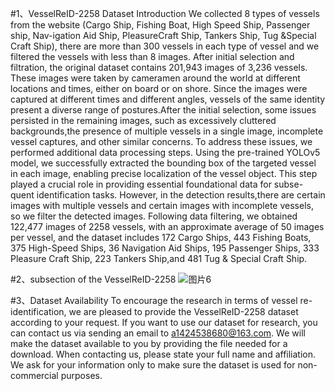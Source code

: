 #1、VesselReID-2258 Dataset Introduction
We collected 8 types of vessels from the website (Cargo Ship, Fishing Boat, High Speed Ship, Passenger ship, Nav-igation Aid Ship, PleasureCraft Ship, Tankers Ship, Tug &Special Craft Ship), there are more than 300 vessels in each type of vessel and we filtered the vessels with less than 8 images. After initial selection and filtration, the original dataset contains 201,943 images of 3,236 vessels. These images were taken by cameramen around the world at different locations and times, either on board or on shore. Since the images were captured at different times and different angles, vessels of the same identity present a diverse range of postures.After the initial selection, some issues persisted in the remaining images, such as excessively cluttered backgrounds,the presence of multiple vessels in a single image, incomplete vessel captures, and other similar concerns. To address these issues, we performed additional data processing steps. Using the pre-trained YOLOv5 model, we successfully extracted the bounding box of the targeted vessel in each image, enabling precise localization of the vessel object. This step played a crucial role in providing essential foundational data for subse-quent identification tasks. However, in the detection results,there are certain images with multiple vessels and certain images with incomplete vessels, so we filter the detected
images. Following data filtering, we obtained 122,477 images of 2258 vessels, with an approximate average of 50 images per vessel, and the dataset includes 172 Cargo Ships, 443 Fishing Boats, 375 High-Speed Ships, 36 Navigation Aid Ships, 195 Passenger Ships, 333 Pleasure Craft Ship, 223 Tankers Ship,and 481 Tug & Special Craft Ship.

#2、subsection of the VesselReID-2258
![图片6](https://github.com/caoyuetian/VesselReID_Dataset_2258/assets/45139791/92318666-f962-4300-b313-d39937a0b7ab)

#3、Dataset Availability
To encourage the research in terms of vessel re-identification, we are pleased to provide the VesselReID-2258 dataset according to your request. If you want to use our dataset for research, you can contact us via sending an email to a1424538680@163.com. We will make the dataset available to you by providing the file needed for a download. When contacting us, please state your full name and affiliation. We ask for your information only to make sure the dataset is used for non-commercial purposes.
